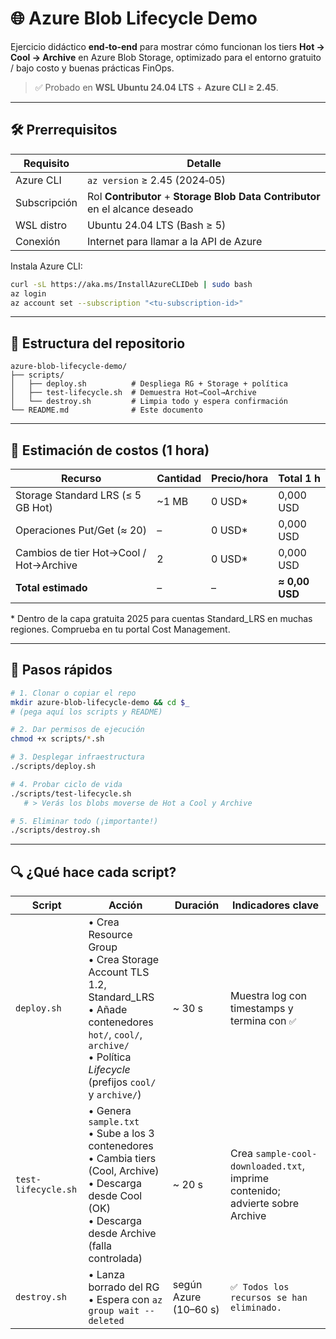 # 🌐 Azure Blob Lifecycle Demo

Ejercicio didáctico **end‑to‑end** para mostrar cómo funcionan los tiers **Hot → Cool → Archive** en Azure Blob Storage, optimizado para el entorno gratuito / bajo costo y buenas prácticas FinOps.

> ✅ Probado en **WSL Ubuntu 24.04 LTS** + **Azure CLI ≥ 2.45**.

---

## 🛠️ Prerrequisitos

| Requisito    | Detalle                                                                       |
| ------------ | ----------------------------------------------------------------------------- |
| Azure CLI    | `az version` ≥ 2.45 (2024‑05)                                                 |
| Subscripción | Rol **Contributor** + **Storage Blob Data Contributor** en el alcance deseado |
| WSL distro   | Ubuntu 24.04 LTS (Bash ≥ 5)                                                   |
| Conexión     | Internet para llamar a la API de Azure                                        |

Instala Azure CLI:

```bash
curl -sL https://aka.ms/InstallAzureCLIDeb | sudo bash
az login
az account set --subscription "<tu‑subscription‑id>"
```

---

## 📂 Estructura del repositorio

```
azure-blob-lifecycle-demo/
├── scripts/
│   ├── deploy.sh          # Despliega RG + Storage + política
│   ├── test-lifecycle.sh  # Demuestra Hot→Cool→Archive
│   └── destroy.sh         # Limpia todo y espera confirmación
└── README.md              # Este documento
```

---

## 💸 Estimación de costos (1 hora)

| Recurso                                | Cantidad | Precio/hora | Total 1 h      |
| -------------------------------------- | -------- | ----------- | -------------- |
| Storage Standard LRS (≤ 5 GB Hot)      | \~1 MB   | 0 USD\*     | 0,000 USD      |
| Operaciones Put/Get (≈ 20)             | –        | 0 USD\*     | 0,000 USD      |
| Cambios de tier Hot→Cool / Hot→Archive | 2        | 0 USD\*     | 0,000 USD      |
| **Total estimado**                     | –        | –           | **≈ 0,00 USD** |

\* Dentro de la capa gratuita 2025 para cuentas Standard\_LRS en muchas regiones. Comprueba en tu portal Cost Management.

---

## 🚀 Pasos rápidos

```bash
# 1. Clonar o copiar el repo
mkdir azure-blob-lifecycle-demo && cd $_
# (pega aquí los scripts y README)

# 2. Dar permisos de ejecución
chmod +x scripts/*.sh

# 3. Desplegar infraestructura
./scripts/deploy.sh

# 4. Probar ciclo de vida
./scripts/test-lifecycle.sh
   # > Verás los blobs moverse de Hot a Cool y Archive

# 5. Eliminar todo (¡importante!)
./scripts/destroy.sh
```

---

## 🔍 ¿Qué hace cada script?

| Script              | Acción                                                                                                                                                                                  | Duración              | Indicadores clave                                                            |
| ------------------- | --------------------------------------------------------------------------------------------------------------------------------------------------------------------------------------- | --------------------- | ---------------------------------------------------------------------------- |
| `deploy.sh`         | • Crea Resource Group <br>• Crea Storage Account TLS 1.2, Standard\_LRS <br>• Añade contenedores `hot/`, `cool/`, `archive/` <br>• Política *Lifecycle* (prefijos `cool/` y `archive/`) | \~ 30 s               | Muestra log con timestamps y termina con `✅`                                 |
| `test-lifecycle.sh` | • Genera `sample.txt` <br>• Sube a los 3 contenedores <br>• Cambia tiers (Cool, Archive) <br>• Descarga desde Cool (OK) <br>• Descarga desde Archive (falla controlada)                 | \~ 20 s               | Crea `sample-cool-downloaded.txt`, imprime contenido; advierte sobre Archive |
| `destroy.sh`        | • Lanza borrado del RG <br>• Espera con `az group wait --deleted`                                                                                                                       | según Azure (10–60 s) | `✅ Todos los recursos se han eliminado.`                                     |
